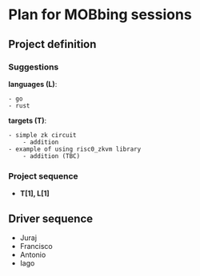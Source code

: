 # Plan for MOBbing sessions


## Project definition


### Suggestions

**languages (L)**:

    - go
    - rust

**targets (T)**:

    - simple zk circuit
        - addition
    - example of using risc0_zkvm library 
        - addition (TBC)

### Project sequence

- **T[1], L[1]**

## Driver sequence

- Juraj
- Francisco
- Antonio
- Iago